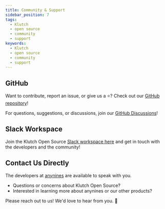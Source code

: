 ```yaml
---
title: Community & Support
sidebar_position: 7
tags:
  - Klutch
  - open source
  - community
  - support
keywords:
  - Klutch
  - open source
  - community  
  - support
---
```


## GitHub

Want to contribute, report an issue, or give us a ⭐? Check out our [GitHub repository](https://github.com/anynines/klutchio)!

For questions, suggestions, or discussions, join our [GitHub Discussions](https://github.com/anynines/klutchio/discussions)!

## Slack Workspace

Join the Klutch Open Source [Slack workspace here](https://app.slack.com/client/T07FST6U1T7/C07FVLWBDDH)
and get in touch with the developers and the community!

## Contact Us Directly

The developers at [anynines](https://anynines.com) are available to speak with you.

- Questions or concerns about Klutch Open Source?
- Interested in learning more about anynines or our other products?

Please reach out to us! We'd love to hear from you. 💬
